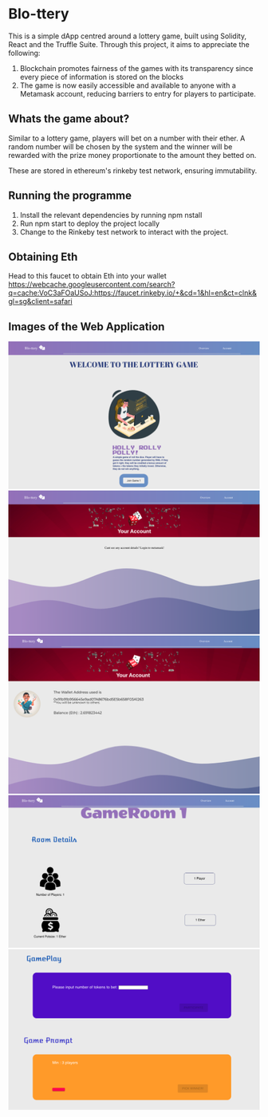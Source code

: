 # Blo-ttery

This is a simple dApp centred around a lottery game, built using Solidity, React and the Truffle Suite. Through this project, it aims to appreciate the following: 

1. Blockchain promotes fairness of the games with its transparency since every piece of information is stored on the blocks 
2. The game is now easily accessible and available to anyone with a Metamask account, reducing barriers to entry for players to participate. 



## Whats the game about? 

Similar to a lottery game, players will bet on a number with their ether. A random number will be chosen by the system and the winner will be rewarded with the prize money proportionate to the amount they betted on. 

These are stored in ethereum's rinkeby test network, ensuring immutability. 

## Running the programme 

1. Install the relevant dependencies by running npm nstall 
2. Run npm start to deploy the project locally 
3. Change to the Rinkeby test network to interact with the project. 

## Obtaining Eth 

Head to this faucet to obtain Eth into your wallet 
https://webcache.googleusercontent.com/search?q=cache:VoC3aFOaUSoJ:https://faucet.rinkeby.io/+&cd=1&hl=en&ct=clnk&gl=sg&client=safari

## Images of the Web Application 

![Overview](./images/Overview.png)
![AccountLocked](./images/Accountlocked.png)
![AccountUnlocked](./images/AccountLogged.png)
![Game](./images/GameRoom1.png)
![Games](./images/GameRoom2.png)


